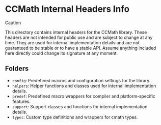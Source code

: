 # CCMath Internal Headers Info
> [!CAUTION]
> This directory contains internal headers for the CCMath library. These headers are not intended for public use and are subject to change at any time. They are used for internal implementation details and are not guaranteed to be stable or to have a stable API. Assume anything included here directly could change its signature at any moment.

## Folders
- `config`: Predefined macros and configuration settings for the library.
- `helpers`: Helper functions and classes used for internal implementation details.
- `predef`: Predefined macro wrappers for compiler and platform-specific features.
- `support`: Support classes and functions for internal implementation details.
- `types`: Custom type definitions and wrappers for cmath types.
